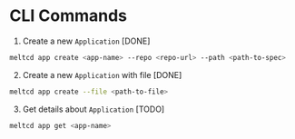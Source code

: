 # CLI Commands

1. Create a new `Application` [DONE]

```bash
meltcd app create <app-name> --repo <repo-url> --path <path-to-spec>
```

2. Create a new `Application` with file [DONE]

```bash
meltcd app create --file <path-to-file>
```

3. Get details about `Application` [TODO]

```bash
meltcd app get <app-name>
```
